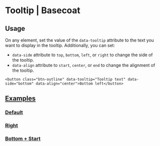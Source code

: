 # Tooltip | Basecoat

## Usage

On any element, set the value of the `data-tooltip` attribute to the text you want to display in the tooltip. Additionally, you can set:

-   `data-side` attribute to `top`, `bottom`, `left`, or `right` to change the side of the tooltip.
-   `data-align` attribute to `start`, `center`, or `end` to change the alignment of the tooltip.

```
<button class="btn-outline" data-tooltip="Tooltip text" data-side="bottom" data-align="center">Bottom left</button>
```

## [Examples](#examples)

### [Default](#example-default)

### [Right](#example-right)

### [Bottom + Start](#example-bottom-start)